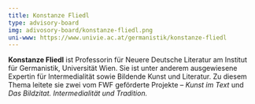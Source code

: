 ```yaml
---
title: Konstanze Fliedl
type: advisory-board
img: adivosory-board/konstanze-fliedl.png
uni-www: https://www.univie.ac.at/germanistik/konstanze-fliedl
---
```


**Konstanze Fliedl** ist Professorin für Neuere Deutsche Literatur am Institut für Germanistik, Universität Wien.
Sie ist unter anderem ausgewiesene Expertin für Intermedialität sowie Bildende Kunst und Literatur.
Zu diesem Thema leitete sie zwei vom FWF geförderte Projekte – _Kunst im Text_ und _Das Bildzitat. Intermedialität und Tradition._
